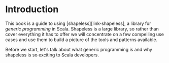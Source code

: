 # Introduction

This book is a guide to using [shapeless][link-shapeless],
a library for *generic programming* in Scala.
Shapeless is a large library,
so rather than cover everything it has to offer
we will concentrate on a few compelling use cases
and use them to build a picture
of the tools and patterns available.

Before we start, let's talk about what generic programming is
and why shapeless is so exciting to Scala developers.
